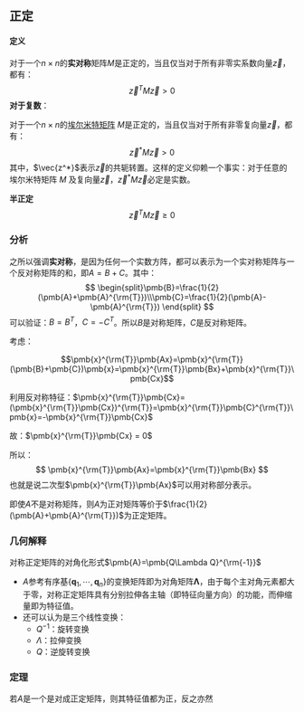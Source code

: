 ## 正定

#### 定义

对于一个$n\times n$的**实对称**矩阵$M$是正定的，当且仅当对于所有非零实系数向量$\vec{z}$，都有：
$$
\vec{z}^TM\vec{z}\gt 0
$$
**对于复数**：

对于一个$n\times n$的[埃尔米特矩阵](https://zh.wikipedia.org/wiki/埃尔米特矩阵) $M$是正定的，当且仅当对于所有非零复向量$\vec{z}$，都有：
$$
\vec{z}^*M\vec{z}\gt 0
$$
其中，$\vec{z^*}$表示$\vec{z}$的共轭转置。这样的定义仰赖一个事实：对于任意的埃尔米特矩阵 $M$ 及复向量$\vec{z}$，$\vec{z}^*M\vec{z}$必定是实数。

**半正定**
$$
\vec{z}^TM\vec{z}\ge 0
$$

### 分析

之所以强调**实对称**，是因为任何一个实数方阵，都可以表示为一个实对称矩阵与一个反对称矩阵的和，即$A=B+C$。其中：
$$
\begin{split}\pmb{B}=\frac{1}{2}(\pmb{A}+\pmb{A}^{\rm{T}})\\\pmb{C}=\frac{1}{2}(\pmb{A}-\pmb{A}^{\rm{T}}) \end{split}
$$
可以验证：$B=B^T$，$C=-C^T$。所以$B$是对称矩阵，$C$是反对称矩阵。

考虑：

$$\pmb{x}^{\rm{T}}\pmb{Ax}=\pmb{x}^{\rm{T}}(\pmb{B}+\pmb{C})\pmb{x}=\pmb{x}^{\rm{T}}\pmb{Bx}+\pmb{x}^{\rm{T}}\pmb{Cx}$$

利用反对称特征：$\pmb{x}^{\rm{T}}\pmb{Cx}=(\pmb{x}^{\rm{T}}\pmb{Cx})^{\rm{T}}=\pmb{x}^{\rm{T}}\pmb{C}^{\rm{T}}\pmb{x}=-\pmb{x}^{\rm{T}}\pmb{Cx}$

故：$\pmb{x}^{\rm{T}}\pmb{Cx} = 0$

所以：
$$
\pmb{x}^{\rm{T}}\pmb{Ax}=\pmb{x}^{\rm{T}}\pmb{Bx}
$$
也就是说二次型$\pmb{x}^{\rm{T}}\pmb{Ax}$可以用对称部分表示。

即使$A$不是对称矩阵，则$A$为正对矩阵等价于$\frac{1}{2}(\pmb{A}+\pmb{A}^{\rm{T}})$为正定矩阵。

### 几何解释

对称正定矩阵的对角化形式$\pmb{A}=\pmb{Q\Lambda Q}^{\rm{-1}}$

- $A$参考有序基$\{\pmb{q}_1,\cdots,\pmb{q}_n\}$的变换矩阵即为对角矩阵$\pmb{\Lambda}$，由于每个主对角元素都大于零，对称正定矩阵具有分别拉伸各主轴（即特征向量方向）的功能，而伸缩量即为特征值。
- 还可以认为是三个线性变换：
  - $Q^{-1}$：旋转变换
  - $\Lambda$：拉伸变换
  - $Q$：逆旋转变换

### 定理

若$A$是一个是对成正定矩阵，则其特征值都为正，反之亦然







